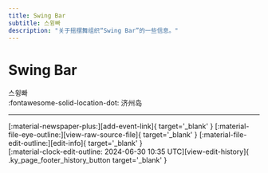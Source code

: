 ```yaml
---
title: Swing Bar
subtitle: 스윙빠
description: "关于摇摆舞组织“Swing Bar”的一些信息。"
---
```


# Swing Bar

스윙빠  
:fontawesome-solid-location-dot: 济州岛  


---

<div class="ky_page_footer" markdown>
<div class="ky_page_footer_trailing" markdown="span">
[:material-newspaper-plus:][add-event-link]{ target='_blank' }
[:material-file-eye-outline:][view-raw-source-file]{ target='_blank' }
[:material-file-edit-outline:][edit-info]{ target='_blank' }
</div>
<div class="ky_page_footer_leading" markdown="span">
[:material-clock-edit-outline: 2024-06-30 10:35 UTC][view-edit-history]{ .ky_page_footer_history_button target='_blank' }
</div>
</div>

[add-event-link]: https://github.com/swingdance/events/issues/new?assignees=&labels=add+event&projects=&template=02-add_entity.yml&title=%5Bkr%5D%20%3CName%3E&region=kr&province=Jeju&city=Jeju&org_id=swing-bar "添加活动"
[view-raw-source-file]: https://github.com/swingdance/orgs/blob/main/kr/swing-bar.json "查看原始源文件"
[edit-info]: https://github.com/swingdance/orgs/issues/new?assignees=&labels=update+org&projects=&template=03-update_entity.yml&title=%5Bkr%5D%20Swing%20Bar&region=kr&id=swing-bar&name=Swing%20Bar "编辑信息"

[view-edit-history]: https://github.com/swingdance/orgs/commits/main/kr/swing-bar.json "查看编辑历史"
